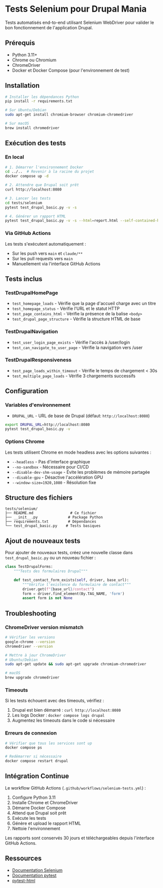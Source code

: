 # Tests Selenium pour Drupal Mania

Tests automatisés end-to-end utilisant Selenium WebDriver pour valider le bon fonctionnement de l'application Drupal.

## Prérequis

- Python 3.11+
- Chrome ou Chromium
- ChromeDriver
- Docker et Docker Compose (pour l'environnement de test)

## Installation

```bash
# Installer les dépendances Python
pip install -r requirements.txt

# Sur Ubuntu/Debian
sudo apt-get install chromium-browser chromium-chromedriver

# Sur macOS
brew install chromedriver
```

## Exécution des tests

### En local

```bash
# 1. Démarrer l'environnement Docker
cd ../..  # Revenir à la racine du projet
docker compose up -d

# 2. Attendre que Drupal soit prêt
curl http://localhost:8080

# 3. Lancer les tests
cd tests/selenium
pytest test_drupal_basic.py -v -s

# 4. Générer un rapport HTML
pytest test_drupal_basic.py -v -s --html=report.html --self-contained-html
```

### Via GitHub Actions

Les tests s'exécutent automatiquement :
- Sur les push vers `main` et `claude/**`
- Sur les pull requests vers `main`
- Manuellement via l'interface GitHub Actions

## Tests inclus

### TestDrupalHomePage
- `test_homepage_loads` - Vérifie que la page d'accueil charge avec un titre
- `test_homepage_status` - Vérifie l'URL et le statut HTTP
- `test_page_contains_html` - Vérifie la présence de la balise `<body>`
- `test_drupal_page_structure` - Vérifie la structure HTML de base

### TestDrupalNavigation
- `test_user_login_page_exists` - Vérifie l'accès à /user/login
- `test_can_navigate_to_user_page` - Vérifie la navigation vers /user

### TestDrupalResponsiveness
- `test_page_loads_within_timeout` - Vérifie le temps de chargement < 30s
- `test_multiple_page_loads` - Vérifie 3 chargements successifs

## Configuration

### Variables d'environnement

- `DRUPAL_URL` - URL de base de Drupal (défaut: `http://localhost:8080`)

```bash
export DRUPAL_URL=http://localhost:8080
pytest test_drupal_basic.py -v
```

### Options Chrome

Les tests utilisent Chrome en mode headless avec les options suivantes :
- `--headless` - Pas d'interface graphique
- `--no-sandbox` - Nécessaire pour CI/CD
- `--disable-dev-shm-usage` - Évite les problèmes de mémoire partagée
- `--disable-gpu` - Désactive l'accélération GPU
- `--window-size=1920,1080` - Résolution fixe

## Structure des fichiers

```
tests/selenium/
├── README.md                 # Ce fichier
├── __init__.py              # Package Python
├── requirements.txt         # Dépendances
└── test_drupal_basic.py    # Tests basiques
```

## Ajout de nouveaux tests

Pour ajouter de nouveaux tests, créez une nouvelle classe dans `test_drupal_basic.py` ou un nouveau fichier :

```python
class TestDrupalForms:
    """Tests des formulaires Drupal"""

    def test_contact_form_exists(self, driver, base_url):
        """Vérifie l'existence du formulaire de contact"""
        driver.get(f"{base_url}/contact")
        form = driver.find_element(By.TAG_NAME, 'form')
        assert form is not None
```

## Troubleshooting

### ChromeDriver version mismatch

```bash
# Vérifier les versions
google-chrome --version
chromedriver --version

# Mettre à jour ChromeDriver
# Ubuntu/Debian
sudo apt-get update && sudo apt-get upgrade chromium-chromedriver

# macOS
brew upgrade chromedriver
```

### Timeouts

Si les tests échouent avec des timeouts, vérifiez :

1. Drupal est bien démarré : `curl http://localhost:8080`
2. Les logs Docker : `docker compose logs drupal`
3. Augmentez les timeouts dans le code si nécessaire

### Erreurs de connexion

```bash
# Vérifier que tous les services sont up
docker compose ps

# Redémarrer si nécessaire
docker compose restart drupal
```

## Intégration Continue

Le workflow GitHub Actions (`.github/workflows/selenium-tests.yml`) :

1. Configure Python 3.11
2. Installe Chrome et ChromeDriver
3. Démarre Docker Compose
4. Attend que Drupal soit prêt
5. Exécute les tests
6. Génère et upload le rapport HTML
7. Nettoie l'environnement

Les rapports sont conservés 30 jours et téléchargeables depuis l'interface GitHub Actions.

## Ressources

- [Documentation Selenium](https://www.selenium.dev/documentation/)
- [Documentation pytest](https://docs.pytest.org/)
- [pytest-html](https://pytest-html.readthedocs.io/)
